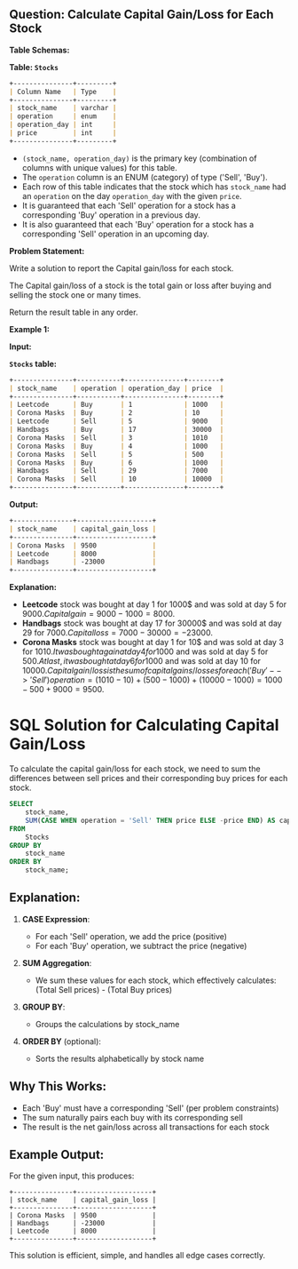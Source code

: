 ## Question: Calculate Capital Gain/Loss for Each Stock

**Table Schemas:**

**Table: `Stocks`**

```markdown
+---------------+---------+
| Column Name   | Type    |
+---------------+---------+
| stock_name    | varchar |
| operation     | enum    |
| operation_day | int     |
| price         | int     |
+---------------+---------+
```

*   `(stock_name, operation_day)` is the primary key (combination of columns with unique values) for this table.
*   The `operation` column is an ENUM (category) of type ('Sell', 'Buy').
*   Each row of this table indicates that the stock which has `stock_name` had an `operation` on the day `operation_day` with the given `price`.
*   It is guaranteed that each 'Sell' operation for a stock has a corresponding 'Buy' operation in a previous day.
*   It is also guaranteed that each 'Buy' operation for a stock has a corresponding 'Sell' operation in an upcoming day.

**Problem Statement:**

Write a solution to report the Capital gain/loss for each stock.

The Capital gain/loss of a stock is the total gain or loss after buying and selling the stock one or many times.

Return the result table in any order.

**Example 1:**

**Input:**

**`Stocks` table:**

```markdown
+---------------+-----------+---------------+--------+
| stock_name    | operation | operation_day | price  |
+---------------+-----------+---------------+--------+
| Leetcode      | Buy       | 1             | 1000   |
| Corona Masks  | Buy       | 2             | 10     |
| Leetcode      | Sell      | 5             | 9000   |
| Handbags      | Buy       | 17            | 30000  |
| Corona Masks  | Sell      | 3             | 1010   |
| Corona Masks  | Buy       | 4             | 1000   |
| Corona Masks  | Sell      | 5             | 500    |
| Corona Masks  | Buy       | 6             | 1000   |
| Handbags      | Sell      | 29            | 7000   |
| Corona Masks  | Sell      | 10            | 10000  |
+---------------+-----------+---------------+--------+
```

**Output:**

```markdown
+---------------+-------------------+
| stock_name    | capital_gain_loss |
+---------------+-------------------+
| Corona Masks  | 9500              |
| Leetcode      | 8000              |
| Handbags      | -23000            |
+---------------+-------------------+
```

**Explanation:**

*   **Leetcode** stock was bought at day 1 for 1000$ and was sold at day 5 for 9000$. Capital gain = 9000 - 1000 = 8000$.
*   **Handbags** stock was bought at day 17 for 30000$ and was sold at day 29 for 7000$. Capital loss = 7000 - 30000 = -23000$.
*   **Corona Masks** stock was bought at day 1 for 10$ and was sold at day 3 for 1010$. It was bought again at day 4 for 1000$ and was sold at day 5 for 500$. At last, it was bought at day 6 for 1000$ and was sold at day 10 for 10000$. Capital gain/loss is the sum of capital gains/losses for each ('Buy' --> 'Sell') operation = (1010 - 10) + (500 - 1000) + (10000 - 1000) = 1000 - 500 + 9000 = 9500$.

# SQL Solution for Calculating Capital Gain/Loss

To calculate the capital gain/loss for each stock, we need to sum the differences between sell prices and their corresponding buy prices for each stock.

```sql
SELECT 
    stock_name,
    SUM(CASE WHEN operation = 'Sell' THEN price ELSE -price END) AS capital_gain_loss
FROM 
    Stocks
GROUP BY 
    stock_name
ORDER BY 
    stock_name;
```

## Explanation:

1. **CASE Expression**: 
   - For each 'Sell' operation, we add the price (positive)
   - For each 'Buy' operation, we subtract the price (negative)

2. **SUM Aggregation**:
   - We sum these values for each stock, which effectively calculates:
     (Total Sell prices) - (Total Buy prices)

3. **GROUP BY**:
   - Groups the calculations by stock_name

4. **ORDER BY** (optional):
   - Sorts the results alphabetically by stock name

## Why This Works:
- Each 'Buy' must have a corresponding 'Sell' (per problem constraints)
- The sum naturally pairs each buy with its corresponding sell
- The result is the net gain/loss across all transactions for each stock

## Example Output:
For the given input, this produces:
```
+---------------+-------------------+
| stock_name    | capital_gain_loss |
+---------------+-------------------+
| Corona Masks  | 9500              |
| Handbags      | -23000            |
| Leetcode      | 8000              |
+---------------+-------------------+
```

This solution is efficient, simple, and handles all edge cases correctly.
